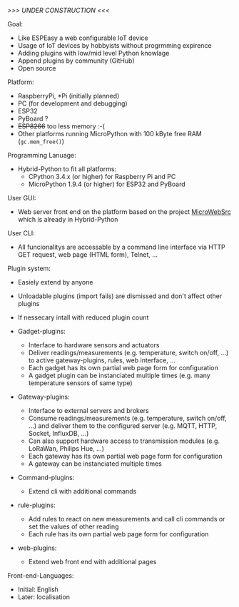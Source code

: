 *>>> UNDER CONSTRUCTION <<<*

Goal:
* Like ESPEasy a web configurable IoT device
* Usage of IoT devices by hobbyists without progrmming expirence
* Adding plugins with low/mid level Python knowlage
* Append plugins by community (GitHub)
* Open source

Platform:
* RaspberryPi, \*Pi (initially planned)
* PC (for development and debugging)
* ESP32
* PyBoard ?
* ~~ESP8266~~ too less memory :-(
* Other platforms running MicroPython with 100 kByte free RAM (`gc.mem_free()`)

Programming Lanuage:
* Hybrid-Python to fit all platforms:
    * CPython 3.4.x  (or higher) for Raspberry Pi and PC
    * MicroPython 1.9.4 (or higher) for ESP32 and PyBoard

User GUI:
* Web server front end on the platform based on the project [MicroWebSrc](https://github.com/jczic/MicroWebSrv) which is already in Hybrid-Python

User CLI:
* All funcionalitys are accessable by a command line interface via HTTP GET request, web page (HTML form), Telnet, ...

Plugin system:
* Easiely extend by anyone
* Unloadable plugins (import fails) are dismissed and don't affect other plugins
* If nessecary intall with reduced plugin count

* Gadget-plugins:
  * Interface to hardware sensors and actuators
  * Deliver readings/measurements (e.g. temperature, switch on/off, ...) to active gateway-plugins, rules, web interface, ...
  * Each gadget has its own partial web page form for configuration
  * A gadget plugin can be instanciated multiple times (e.g. many temperature sensors of same type)

* Gateway-plugins:
  * Interface to external servers and brokers
  * Consume readings/measurements (e.g. temperature, switch on/off, ...) and deliver them to the configured server (e.g. MQTT, HTTP, Socket, InfluxDB, ...)
  * Can also support hardware access to transmission modules (e.g. LoRaWan, Philips Hue, ...)
  * Each gateway has its own partial web page form for configuration
  * A gateway can be instanciated multiple times

* Command-plugins:
  * Extend cli with additional commands

* rule-plugins:
  * Add rules to react on new measurements and call cli commands or set the values of other reading
  * Each rule has its own partial web page form for configuration

* web-plugins:
  * Extend web front end with additional pages

Front-end-Languages:
* Initial: English
* Later: localisation
